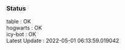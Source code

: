 ### Status


table : OK  
hogwarts : OK  
icy-bot : OK  
Latest Update : 2022-05-01 06:13:59.019042
